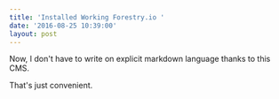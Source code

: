 ```yaml
---
title: 'Installed Working Forestry.io '
date: '2016-08-25 10:39:00'
layout: post
---
```

Now, I don't have to write on explicit markdown language thanks to this CMS. 

That's just convenient. 